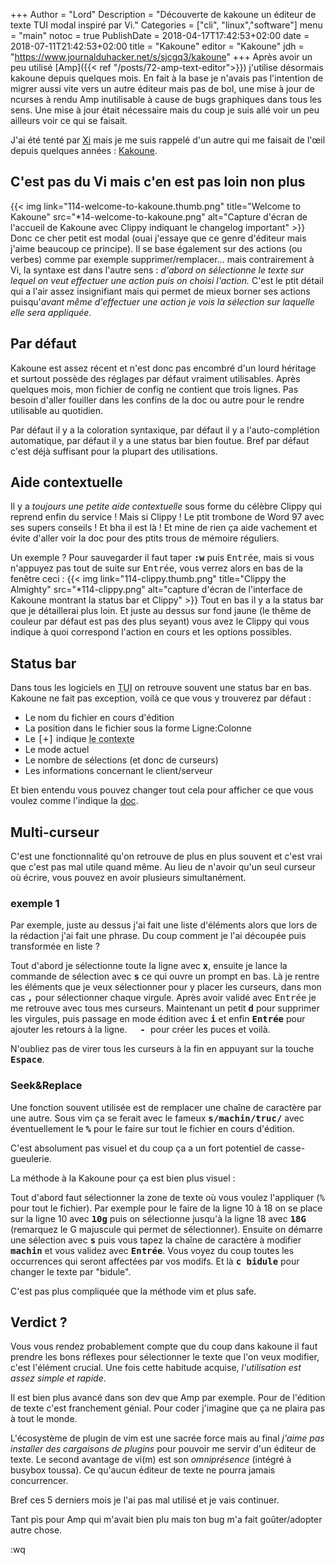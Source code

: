 +++
Author = "Lord"
Description = "Découverte de kakoune un éditeur de texte TUI modal inspiré par Vi."
Categories = ["cli", "linux","software"]
menu = "main"
notoc = true
PublishDate = 2018-04-17T17:42:53+02:00
date = 2018-07-11T21:42:53+02:00
title = "Kakoune"
editor = "Kakoune"
jdh = "https://www.journalduhacker.net/s/sjcgq3/kakoune"
+++
Après avoir un peu utilisé [Amp]({{< ref "/posts/72-amp-text-editor">}}) j'utilise désormais kakoune depuis quelques mois.
En fait à la base je n'avais pas l'intention de migrer aussi vite vers un autre éditeur mais pas de bol, une mise à jour de ncurses à rendu Amp inutilisable à cause de bugs graphiques dans tous les sens.
Une mise à jour était nécessaire mais du coup je suis allé voir un peu ailleurs voir ce qui se faisait.

J'ai été tenté par [Xi](https://github.com/google/xi-editor) mais je me suis rappelé d'un autre qui me faisait de l'œil depuis quelques années : [Kakoune](http://kakoune.org/).

## C'est pas du Vi mais c'en est pas loin non plus
{{< img link="114-welcome-to-kakoune.thumb.png" title="Welcome to Kakoune" src="*14-welcome-to-kakoune.png" alt="Capture d'écran de l'accueil de Kakoune avec Clippy indiquant le changelog important" >}}
Donc ce cher petit est modal (ouai j'essaye que ce genre d'éditeur mais j'aime beaucoup ce principe).
Il se base également sur des actions (ou verbes) comme par exemple supprimer/remplacer… mais contrairement à Vi, la syntaxe est dans l'autre sens : *d'abord on sélectionne le texte sur lequel on veut effectuer une action puis on choisi l'action.*
C'est le ptit détail qui a l'air assez insignifiant mais qui permet de mieux borner ses actions puisqu'*avant même d'effectuer une action je vois la sélection sur laquelle elle sera appliquée.*

## Par défaut
Kakoune est assez récent et n'est donc pas encombré d'un lourd héritage et surtout possède des réglages par défaut vraiment utilisables.
Après quelques mois, mon fichier de config ne contient que trois lignes.
Pas besoin d'aller fouiller dans les confins de la doc ou autre pour le rendre utilisable au quotidien.

Par défaut il y a la coloration syntaxique, par défaut il y a l'auto-complétion automatique, par défaut il y a une status bar bien foutue.
Bref par défaut c'est déjà suffisant pour la plupart des utilisations.

## Aide contextuelle
Il y a *toujours une petite aide contextuelle* sous forme du célèbre Clippy qui reprend enfin du service !
Mais si Clippy !
Le ptit trombone de Word 97 avec ses supers conseils !
Et bha il est là !
Et mine de rien ça aide vachement et évite d'aller voir la doc pour des ptits trous de mémoire réguliers.

Un exemple ?
Pour sauvegarder il faut taper <samp>**:w**</samp> puis <samp>Entrée</samp>, mais si vous n'appuyez pas tout de suite sur <samp>Entrée</samp>, vous verrez alors en bas de la fenêtre ceci :
{{< img link="114-clippy.thumb.png" title="Clippy the Almighty" src="*114-clippy.png" alt="capture d'écran de l'interface de Kakoune montrant la status bar et Clippy" >}}
Tout en bas il y a la status bar que je détaillerai plus loin.
Et juste au dessus sur fond jaune (le thême de couleur par défaut est pas des plus seyant) vous avez le Clippy qui vous indique à quoi correspond l'action en cours et les options possibles.

## Status bar
Dans tous les logiciels en <abbr title="Text User Interface, les logiciels en console avec interface graphique interactive">TUI</abbr> on retrouve souvent une status bar en bas.
Kakoune ne fait pas exception, voilà ce que vous y trouverez par défaut :

  - Le nom du fichier en cours d'édition
  - La position dans le fichier sous la forme Ligne:Colonne
  - Le <samp>[+]</samp> indique <abbr title="est-ce qu'il y a des modifs?, est-ce que c'est un nouveau fichier ?, est-ce que l'on est en débug ? est-ce qu'on enregistre une macro?">le contexte</abbr>
  - Le mode actuel
  - Le nombre de sélections (et donc de curseurs)
  - Les informations concernant le client/serveur

Et bien entendu vous pouvez changer tout cela pour afficher ce que vous voulez comme l'indique la [doc](https://github.com/mawww/kakoune/wiki/Status-Line).

## Multi-curseur
C'est une fonctionnalité qu'on retrouve de plus en plus souvent et c'est vrai que c'est pas mal utile quand même.
Au lieu de n'avoir qu'un seul curseur où écrire, vous pouvez en avoir plusieurs simultanément.

### exemple 1
Par exemple, juste au dessus j'ai fait une liste d'éléments alors que lors de la rédaction j'ai fait une phrase.
Du coup comment je l'ai découpée puis transformée en liste ?

Tout d'abord je sélectionne toute la ligne avec **<samp>x</samp>**, ensuite je lance la commande de sélection avec **<samp>s</samp>** ce qui ouvre un prompt en bas.
Là je rentre les éléments que je veux sélectionner pour y placer les curseurs, dans mon cas **<samp>,</samp>** pour sélectionner chaque virgule.
Après avoir validé avec <samp>Entrée</samp> je me retrouve avec tous mes curseurs.
Maintenant un petit **<samp>d</samp>** pour supprimer les virgules, puis passage en mode édition avec **<samp>i</samp>** et enfin **<samp>Entrée</samp>** pour ajouter les retours à la ligne.
**<samp>  - </samp>** pour créer les puces et voilà.

N'oubliez pas de virer tous les curseurs à la fin en appuyant sur la touche **<samp>Espace</samp>**. 

### Seek&Replace
Une fonction souvent utilisée est de remplacer une chaîne de caractère par une autre.
Sous vim ça se ferait avec le fameux **<samp>s/machin/truc/</samp>** avec éventuellement le **<samp>%</samp>** pour le faire sur tout le fichier en cours d'édition.

C'est absolument pas visuel et du coup ça a un fort potentiel de casse-gueulerie.

La méthode à la Kakoune pour ça est bien plus visuel :

Tout d'abord faut sélectionner la zone de texte où vous voulez l'appliquer (<samp>%</samp> pour tout le fichier).
Par exemple pour le faire de la ligne 10 à 18 on se place sur la ligne 10 avec **<samp>10g</samp>** puis on sélectionne jusqu'à la ligne 18 avec **<samp>18G</samp>** (remarquez le G majuscule qui permet de sélectionner).
Ensuite on démarre une sélection avec **<samp>s</samp>** puis vous tapez la chaîne de caractère à modifier **<samp>machin</samp>** et vous validez avec **<samp>Entrée</samp>**.
Vous voyez du coup toutes les occurrences qui seront affectées par vos modifs.
Et là **<samp>c bidule</samp>** pour changer le texte par "bidule".

C'est pas plus compliquée que la méthode vim et plus safe.

## Verdict ?
Vous vous rendez probablement compte que du coup dans kakoune il faut prendre les bons réflexes pour sélectionner le texte que l'on veux modifier, c'est l'élément crucial.
Une fois cette habitude acquise, *l'utilisation est assez simple et rapide*.

Il est bien plus avancé dans son dev que Amp par exemple.
Pour de l'édition de texte c'est franchement génial.
Pour coder j'imagine que ça ne plaira pas à tout le monde.

L'écosystème de plugin de vim est une sacrée force mais au final *j'aime pas installer des cargaisons de plugins* pour pouvoir me servir d'un éditeur de texte.
Le second avantage de vi(m) est son *omniprésence* (intégré à busybox toussa).
Ce qu'aucun éditeur de texte ne pourra jamais concurrencer.

Bref ces 5 derniers mois je l'ai pas mal utilisé et je vais continuer.

Tant pis pour Amp qui m'avait bien plu mais ton bug m'a fait goûter/adopter autre chose.

:wq
